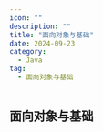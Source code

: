 ```yaml
---
icon: ""
description: ""
title: "面向对象与基础"
date: 2024-09-23
category:
  - Java
tag:
  - 面向对象与基础
---
```


## 面向对象与基础